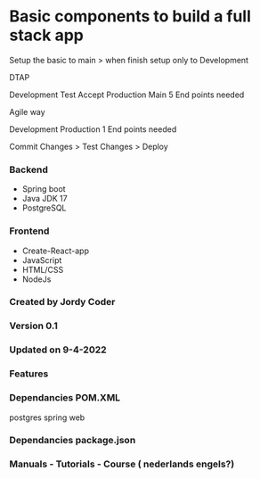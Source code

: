 # Basic components to build a full stack app
Setup the basic to main > when finish setup only to Development

DTAP

Development 
Test
Accept
Production
Main
5 End points needed

Agile way

Development
Production
1 End points needed

Commit Changes > Test Changes > Deploy 

### Backend
- Spring boot
- Java JDK 17 
- PostgreSQL

### Frontend
- Create-React-app
- JavaScript
- HTML/CSS
- NodeJs

 
### Created by Jordy Coder

### Version 0.1

### Updated on 9-4-2022

### Features

### Dependancies POM.XML
postgres
spring web
### Dependancies package.json

### Manuals - Tutorials - Course ( nederlands engels?)
